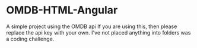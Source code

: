 # OMDB-HTML-Angular
A simple project using the OMDB api
If you are using this, then please replace the api key with your own. 
I've not placed anything into folders was a coding challenge. 
